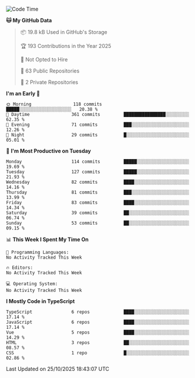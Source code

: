 <!--START_SECTION:waka-->
![Code Time](http://img.shields.io/badge/Code%20Time-1%2C484%20hrs%2047%20mins-blue)

**🐱 My GitHub Data** 

> 📦 19.8 kB Used in GitHub's Storage 
 > 
> 🏆 193 Contributions in the Year 2025
 > 
> 🚫 Not Opted to Hire
 > 
> 📜 63 Public Repositories 
 > 
> 🔑 2 Private Repositories 
 > 
**I'm an Early 🐤** 

```text
🌞 Morning                118 commits         █████░░░░░░░░░░░░░░░░░░░░   20.38 % 
🌆 Daytime                361 commits         ████████████████░░░░░░░░░   62.35 % 
🌃 Evening                71 commits          ███░░░░░░░░░░░░░░░░░░░░░░   12.26 % 
🌙 Night                  29 commits          █░░░░░░░░░░░░░░░░░░░░░░░░   05.01 % 
```
📅 **I'm Most Productive on Tuesday** 

```text
Monday                   114 commits         █████░░░░░░░░░░░░░░░░░░░░   19.69 % 
Tuesday                  127 commits         █████░░░░░░░░░░░░░░░░░░░░   21.93 % 
Wednesday                82 commits          ████░░░░░░░░░░░░░░░░░░░░░   14.16 % 
Thursday                 81 commits          ███░░░░░░░░░░░░░░░░░░░░░░   13.99 % 
Friday                   83 commits          ████░░░░░░░░░░░░░░░░░░░░░   14.34 % 
Saturday                 39 commits          ██░░░░░░░░░░░░░░░░░░░░░░░   06.74 % 
Sunday                   53 commits          ██░░░░░░░░░░░░░░░░░░░░░░░   09.15 % 
```


📊 **This Week I Spent My Time On** 

```text
💬 Programming Languages: 
No Activity Tracked This Week

🔥 Editors: 
No Activity Tracked This Week

💻 Operating System: 
No Activity Tracked This Week
```

**I Mostly Code in TypeScript** 

```text
TypeScript               6 repos             ████░░░░░░░░░░░░░░░░░░░░░   17.14 % 
JavaScript               6 repos             ████░░░░░░░░░░░░░░░░░░░░░   17.14 % 
Vue                      5 repos             ████░░░░░░░░░░░░░░░░░░░░░   14.29 % 
HTML                     3 repos             ██░░░░░░░░░░░░░░░░░░░░░░░   08.57 % 
CSS                      1 repo              █░░░░░░░░░░░░░░░░░░░░░░░░   02.86 % 
```




 Last Updated on 25/10/2025 18:43:07 UTC
<!--END_SECTION:waka-->
